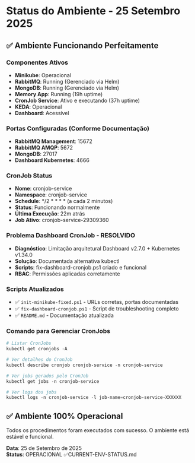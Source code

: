 # Status do Ambiente - 25 Setembro 2025

## ✅ Ambiente Funcionando Perfeitamente

### Componentes Ativos
- **Minikube**: Operacional
- **RabbitMQ**: Running (Gerenciado via Helm)
- **MongoDB**: Running (Gerenciado via Helm)
- **Memory App**: Running (19h uptime)
- **CronJob Service**: Ativo e executando (37h uptime)
- **KEDA**: Operacional
- **Dashboard**: Acessível

### Portas Configuradas (Conforme Documentação)
- **RabbitMQ Management**: 15672
- **RabbitMQ AMQP**: 5672
- **MongoDB**: 27017
- **Dashboard Kubernetes**: 4666

### CronJob Status
- **Nome**: cronjob-service
- **Namespace**: cronjob-service
- **Schedule**: */2 * * * * (a cada 2 minutos)
- **Status**: Funcionando normalmente
- **Última Execução**: 22m atrás
- **Job Ativo**: cronjob-service-29309360

### Problema Dashboard CronJob - RESOLVIDO
- **Diagnóstico**: Limitação arquitetural Dashboard v2.7.0 + Kubernetes v1.34.0
- **Solução**: Documentada alternativa kubectl
- **Scripts**: fix-dashboard-cronjob.ps1 criado e funcional
- **RBAC**: Permissões aplicadas corretamente

### Scripts Atualizados
- ✅ `init-minikube-fixed.ps1` - URLs corretas, portas documentadas
- ✅ `fix-dashboard-cronjob.ps1` - Script de troubleshooting completo
- ✅ `README.md` - Documentação atualizada

### Comando para Gerenciar CronJobs
```powershell
# Listar CronJobs
kubectl get cronjobs -A

# Ver detalhes do CronJob
kubectl describe cronjob cronjob-service -n cronjob-service

# Ver jobs gerados pelo CronJob
kubectl get jobs -n cronjob-service

# Ver logs dos jobs
kubectl logs -n cronjob-service -l job-name=cronjob-service-XXXXXX
```

## ✅ Ambiente 100% Operacional
Todos os procedimentos foram executados com sucesso. O ambiente está estável e funcional.

**Data**: 25 de Setembro de 2025  
**Status**: OPERACIONAL ✅CURRENT-ENV-STATUS.md